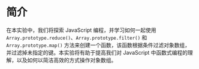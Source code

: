 # 简介

在本实验中，我们将探索 JavaScript 编程，并学习如何一起使用 `Array.prototype.reduce()`、`Array.prototype.filter()` 和 `Array.prototype.map()` 方法来创建一个函数，该函数根据条件过滤对象数组，并过滤掉未指定的键。本实验将有助于提高我们对 JavaScript 中函数式编程的理解，以及如何以简洁高效的方式操作对象数组。
